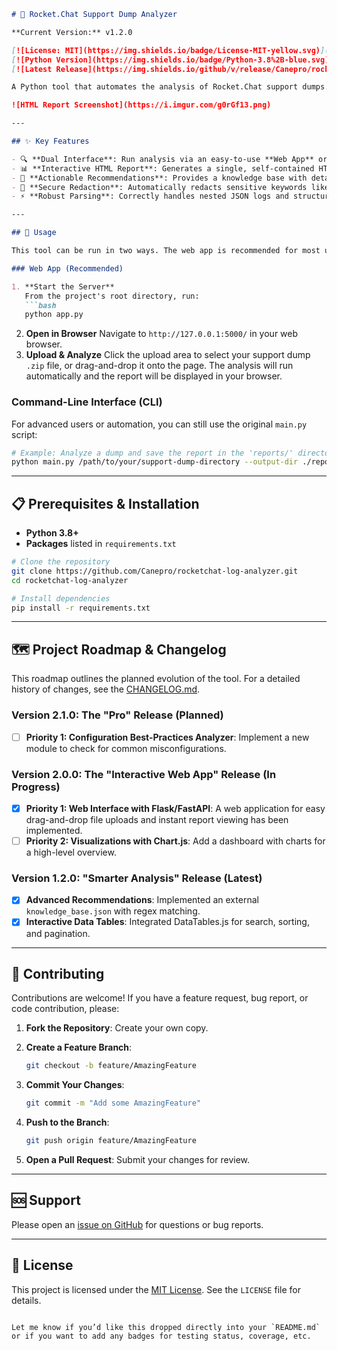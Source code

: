 ````markdown
# 🚀 Rocket.Chat Support Dump Analyzer

**Current Version:** v1.2.0

[![License: MIT](https://img.shields.io/badge/License-MIT-yellow.svg)](https://opensource.org/licenses/MIT)  
[![Python Version](https://img.shields.io/badge/Python-3.8%2B-blue.svg)](https://www.python.org/downloads/)  
[![Latest Release](https://img.shields.io/github/v/release/Canepro/rocketchat-log-analyzer?label=Latest%20Release&color=brightgreen)](https://github.com/Canepro/rocketchat-log-analyzer/releases)

A Python tool that automates the analysis of Rocket.Chat support dumps. The tool can be run via a simple web interface or a command-line script to generate a user-friendly HTML report.

![HTML Report Screenshot](https://i.imgur.com/g0rGf13.png)

---

## ✨ Key Features

- 🔍 **Dual Interface**: Run analysis via an easy-to-use **Web App** or the traditional **Command-Line Interface**.  
- 📊 **Interactive HTML Report**: Generates a single, self-contained HTML file with interactive tables.  
- 🎯 **Actionable Recommendations**: Provides a knowledge base with detailed solutions for common errors.  
- 🔐 **Secure Redaction**: Automatically redacts sensitive keywords like `password`, `secret`, or `token`.  
- ⚡ **Robust Parsing**: Correctly handles nested JSON logs and structural variations.

---

## 🚀 Usage

This tool can be run in two ways. The web app is recommended for most users.

### Web App (Recommended)

1. **Start the Server**  
   From the project's root directory, run:
   ```bash
   python app.py
````

2. **Open in Browser**
   Navigate to `http://127.0.0.1:5000/` in your web browser.
3. **Upload & Analyze**
   Click the upload area to select your support dump `.zip` file, or drag-and-drop it onto the page. The analysis will run automatically and the report will be displayed in your browser.

### Command-Line Interface (CLI)

For advanced users or automation, you can still use the original `main.py` script:

```bash
# Example: Analyze a dump and save the report in the 'reports/' directory
python main.py /path/to/your/support-dump-directory --output-dir ./reports
```

---

## 📋 Prerequisites & Installation

* **Python 3.8+**
* **Packages** listed in `requirements.txt`

```bash
# Clone the repository
git clone https://github.com/Canepro/rocketchat-log-analyzer.git
cd rocketchat-log-analyzer

# Install dependencies
pip install -r requirements.txt
```

---

## 🗺️ Project Roadmap & Changelog

This roadmap outlines the planned evolution of the tool. For a detailed history of changes, see the [CHANGELOG.md](./CHANGELOG.md).

### Version 2.1.0: The "Pro" Release (Planned)

* [ ] **Priority 1: Configuration Best-Practices Analyzer**: Implement a new module to check for common misconfigurations.

### Version 2.0.0: The "Interactive Web App" Release (In Progress)

* [x] **Priority 1: Web Interface with Flask/FastAPI**: A web application for easy drag-and-drop file uploads and instant report viewing has been implemented.
* [ ] **Priority 2: Visualizations with Chart.js**: Add a dashboard with charts for a high-level overview.

### Version 1.2.0: "Smarter Analysis" Release (Latest)

* [x] **Advanced Recommendations**: Implemented an external `knowledge_base.json` with regex matching.
* [x] **Interactive Data Tables**: Integrated DataTables.js for search, sorting, and pagination.

---

## 🤝 Contributing

Contributions are welcome! If you have a feature request, bug report, or code contribution, please:

1. **Fork the Repository**: Create your own copy.
2. **Create a Feature Branch**:

   ```bash
   git checkout -b feature/AmazingFeature
   ```
3. **Commit Your Changes**:

   ```bash
   git commit -m "Add some AmazingFeature"
   ```
4. **Push to the Branch**:

   ```bash
   git push origin feature/AmazingFeature
   ```
5. **Open a Pull Request**: Submit your changes for review.

---

## 🆘 Support

Please open an [issue on GitHub](https://github.com/Canepro/rocketchat-log-analyzer/issues) for questions or bug reports.

---

## 📄 License

This project is licensed under the [MIT License](https://opensource.org/licenses/MIT). See the `LICENSE` file for details.

```

Let me know if you’d like this dropped directly into your `README.md` or if you want to add any badges for testing status, coverage, etc.
```
